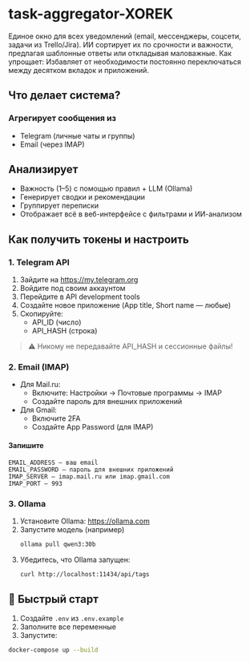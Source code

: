 # task-aggregator-XOREK

Единое окно для всех уведомлений (email, мессенджеры, соцсети, задачи из Trello/Jira). ИИ сортирует их по срочности и важности, предлагая шаблонные ответы или откладывая маловажные. Как упрощает: Избавляет от необходимости постоянно переключаться между десятком вкладок и приложений.

## Что делает система?

### Агрегирует сообщения из

- Telegram (личные чаты и группы)
- Email (через IMAP)

## Анализирует

- Важность (1–5) с помощью правил + LLM (Ollama)
- Генерирует сводки и рекомендации
- Группирует переписки
- Отображает всё в веб-интерфейсе с фильтрами и ИИ-анализом

## Как получить токены и настроить

### 1. Telegram API

1. Зайдите на <https://my.telegram.org>
2. Войдите под своим аккаунтом
3. Перейдите в API development tools
4. Создайте новое приложение (App title, Short name — любые)
5. Скопируйте:
    - API_ID (число)
    - API_HASH (строка)

> ⚠️ Никому не передавайте API_HASH и сессионные файлы!

### 2. Email (IMAP)

- Для Mail.ru:
  - Включите: Настройки → Почтовые программы → IMAP
  - Создайте пароль для внешних приложений
- Для Gmail:
  - Включите 2FA
  - Создайте App Password (для IMAP)

#### Запишите

    EMAIL_ADDRESS — ваш email
    EMAIL_PASSWORD — пароль для внешних приложений
    IMAP_SERVER — imap.mail.ru или imap.gmail.com
    IMAP_PORT — 993
     

### 3. Ollama

1. Установите Ollama: <https://ollama.com>
2. Запустите модель (например)
    ```bash
    ollama pull qwen3:30b
    ```
3. Убедитесь, что Ollama запущен:
    ```bash
    curl http://localhost:11434/api/tags
    ```

## 🚀 Быстрый старт

1. Создайте `.env` из `.env.example`
2. Заполните все переменные
3. Запустите:

```bash
docker-compose up --build
```
